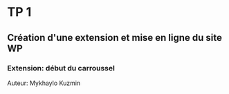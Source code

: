 # TP 1
## Création d'une extension et mise en ligne du site WP
### Extension: début du carroussel
Auteur: Mykhaylo Kuzmin
